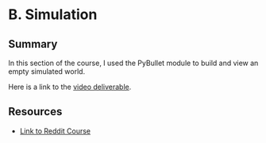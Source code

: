 # B. Simulation

## Summary
In this section of the course, I used the PyBullet module to build and view an empty simulated world.

Here is a link to the [video deliverable](https://youtu.be/g1z6yfewM48).

## Resources
- [Link to Reddit Course](https://www.reddit.com/r/ludobots/wiki/installation/)
